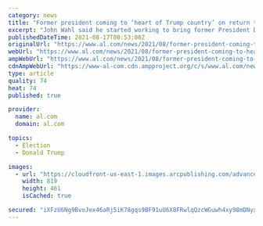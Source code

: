 ```yaml
---
category: news
title: "Former president coming to ‘heart of Trump country’ on return to Alabama"
excerpt: "John Wahl said he started working to bring former President Donald Trump back to Alabama right after the state Republican Party picked him as chairman in February. Earlier efforts fell through, including a planned rally July 3 at the U."
publishedDateTime: 2021-08-17T00:53:00Z
originalUrl: "https://www.al.com/news/2021/08/former-president-coming-to-heart-of-trump-country-on-return-to-alabama.html"
webUrl: "https://www.al.com/news/2021/08/former-president-coming-to-heart-of-trump-country-on-return-to-alabama.html"
ampWebUrl: "https://www.al.com/news/2021/08/former-president-coming-to-heart-of-trump-country-on-return-to-alabama.html?outputType=amp"
cdnAmpWebUrl: "https://www-al-com.cdn.ampproject.org/c/s/www.al.com/news/2021/08/former-president-coming-to-heart-of-trump-country-on-return-to-alabama.html?outputType=amp"
type: article
quality: 74
heat: 74
published: true

provider:
  name: al.com
  domain: al.com

topics:
  - Election
  - Donald Trump

images:
  - url: "https://cloudfront-us-east-1.images.arcpublishing.com/advancelocal/CG36TSTRSZB4ZN7NW5OAVVCW7A.jpg"
    width: 819
    height: 461
    isCached: true

secured: "iXFzU6Ng9BvoJex46aRj5iK78gqs9BF91uU6X8FRwlqQzcWGuwh4xy98mDNyxlvKZV8d8JDFNUfhP6WLQgQNrdhPktTZdrG4Cn+ZrtLavfijwAXThkssbesomB86jZvuyl3x3Qzoko+J3AL/j7RZliY9F1UY+mkZcXyIDfQcXtqDmM59u5ppNLLOQiqkmRr3DErDjQpWP4uZHWjHcF/tsmNVla5l2Tx4n8j0TJG7P6X2B3APlmmf5OFzIg9dQ3AxF/NNydyXTukTBoflXG+EVPHlTYDlar5d4bsyTBDCklNePq+k/yh6vppO3FveSp9dKkC9PrLIKn+2xb3pqq1UVqg/K+RyrdNDszOczLsdx20=;/WUeQX8hD5XG3KhwUXwgJw=="
---
```


